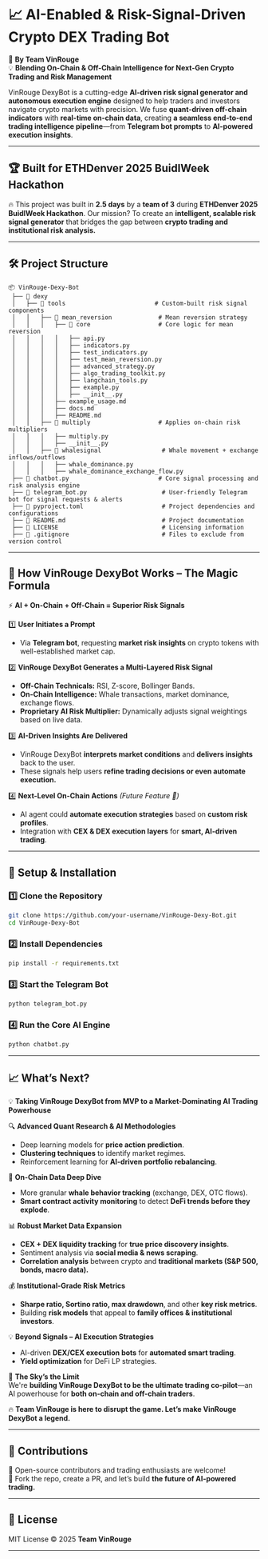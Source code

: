# **📈 AI-Enabled & Risk-Signal-Driven Crypto DEX Trading Bot**
🚀 **By Team VinRouge**  
💡 **Blending On-Chain & Off-Chain Intelligence for Next-Gen Crypto Trading and Risk Management**  

VinRouge DexyBot is a cutting-edge **AI-driven risk signal generator and autonomous execution engine** designed to help traders and investors navigate crypto markets with precision. We fuse **quant-driven off-chain indicators** with **real-time on-chain data**, creating **a seamless end-to-end trading intelligence pipeline**—from **Telegram bot prompts** to **AI-powered execution insights**.

---

## **🏆 Built for ETHDenver 2025 BuidlWeek Hackathon**
🔥 This project was built in **2.5 days** by a **team of 3** during **ETHDenver 2025 BuidlWeek Hackathon**. Our mission? To create an **intelligent, scalable risk signal generator** that bridges the gap between **crypto trading and institutional risk analysis.**

---

## **🛠️ Project Structure**
```plaintext
📦 VinRouge-Dexy-Bot
 ├── 📂 dexy
 │   ├── 📂 tools                         # Custom-built risk signal components
 │   │   ├── 📂 mean_reversion             # Mean reversion strategy
 │   │   │   ├── 📂 core                   # Core logic for mean reversion
 │   │   │   │   ├── api.py
 │   │   │   │   ├── indicators.py
 │   │   │   │   ├── test_indicators.py
 │   │   │   │   ├── test_mean_reversion.py
 │   │   │   │   ├── advanced_strategy.py
 │   │   │   │   ├── algo_trading_toolkit.py
 │   │   │   │   ├── langchain_tools.py
 │   │   │   │   ├── example.py
 │   │   │   │   ├── __init__.py
 │   │   │   ├── example_usage.md
 │   │   │   ├── docs.md
 │   │   │   ├── README.md
 │   │   ├── 📂 multiply                   # Applies on-chain risk multipliers
 │   │   │   ├── multiply.py
 │   │   │   ├── __init__.py
 │   │   ├── 📂 whalesignal                 # Whale movement + exchange inflows/outflows
 │   │   │   ├── whale_dominance.py
 │   │   │   ├── whale_dominance_exchange_flow.py
 ├── 📜 chatbot.py                         # Core signal processing and risk analysis engine
 ├── 📜 telegram_bot.py                     # User-friendly Telegram bot for signal requests & alerts
 ├── 📜 pyproject.toml                      # Project dependencies and configurations
 ├── 📜 README.md                           # Project documentation
 ├── 📜 LICENSE                             # Licensing information
 ├── 📜 .gitignore                          # Files to exclude from version control
```

---

## **🚀 How VinRouge DexyBot Works – The Magic Formula**
⚡ **AI + On-Chain + Off-Chain = Superior Risk Signals**  

1️⃣ **User Initiates a Prompt**  
   - Via **Telegram bot**, requesting **market risk insights** on crypto tokens with well-established market cap.  

2️⃣ **VinRouge DexyBot Generates a Multi-Layered Risk Signal**  
   - **Off-Chain Technicals:** RSI, Z-score, Bollinger Bands.  
   - **On-Chain Intelligence:** Whale transactions, market dominance, exchange flows.  
   - **Proprietary AI Risk Multiplier:** Dynamically adjusts signal weightings based on live data.  

3️⃣ **AI-Driven Insights Are Delivered**  
   - VinRouge DexyBot **interprets market conditions** and **delivers insights** back to the user.  
   - These signals help users **refine trading decisions or even automate execution.**  

4️⃣ **Next-Level On-Chain Actions** *(Future Feature 🚀)*  
   - AI agent could **automate execution strategies** based on **custom risk profiles**.  
   - Integration with **CEX & DEX execution layers** for **smart, AI-driven trading**.  

---

## **🔧 Setup & Installation**
### **1️⃣ Clone the Repository**
```sh
git clone https://github.com/your-username/VinRouge-Dexy-Bot.git
cd VinRouge-Dexy-Bot
```

### **2️⃣ Install Dependencies**
```sh
pip install -r requirements.txt
```

### **3️⃣ Start the Telegram Bot**
```sh
python telegram_bot.py
```

### **4️⃣ Run the Core AI Engine**
```sh
python chatbot.py
```

---

## **📈 What’s Next?**
💡 **Taking VinRouge DexyBot from MVP to a Market-Dominating AI Trading Powerhouse**  

🔍 **Advanced Quant Research & AI Methodologies**
- Deep learning models for **price action prediction**.
- **Clustering techniques** to identify market regimes.
- Reinforcement learning for **AI-driven portfolio rebalancing**.

📡 **On-Chain Data Deep Dive**
- More granular **whale behavior tracking** (exchange, DEX, OTC flows).
- **Smart contract activity monitoring** to detect **DeFi trends before they explode**.

📊 **Robust Market Data Expansion**
- **CEX + DEX liquidity tracking** for **true price discovery insights**.
- Sentiment analysis via **social media & news scraping**.
- **Correlation analysis** between crypto and **traditional markets (S&P 500, bonds, macro data).**

💰 **Institutional-Grade Risk Metrics**
- **Sharpe ratio, Sortino ratio, max drawdown**, and other **key risk metrics**.
- Building **risk models** that appeal to **family offices & institutional investors**.

💡 **Beyond Signals – AI Execution Strategies**
- AI-driven **DEX/CEX execution bots** for **automated smart trading**.
- **Yield optimization** for DeFi LP strategies.

🚀 **The Sky’s the Limit**  
We're **building VinRouge DexyBot to be the ultimate trading co-pilot**—an AI powerhouse for **both on-chain and off-chain traders**.  

🔥 **Team VinRouge is here to disrupt the game. Let’s make VinRouge DexyBot a legend.**  

---

## **🤝 Contributions**
🚀 Open-source contributors and trading enthusiasts are welcome!  
🔗 Fork the repo, create a PR, and let’s build **the future of AI-powered trading.**  

---

## **📜 License**
MIT License © 2025 **Team VinRouge**  

---

